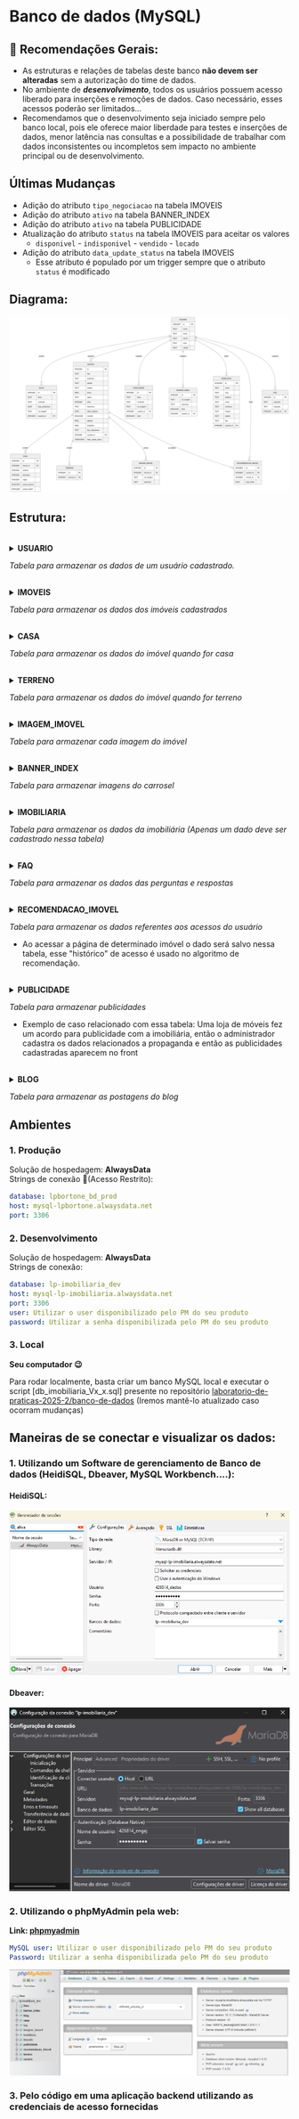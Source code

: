 # Banco de dados (MySQL)

## 📝 Recomendações Gerais:
- As estruturas e relações de tabelas deste banco **não devem ser alteradas** sem a autorização do time de dados.
- No ambiente de <i><b>desenvolvimento</b></i>, todos os usuários possuem acesso liberado para inserções e remoções de dados. Caso necessário, esses acessos poderão ser limitados...
- Recomendamos que o desenvolvimento seja iniciado sempre pelo banco local, pois ele oferece maior liberdade para testes e inserções de dados, menor latência nas consultas e a possibilidade de trabalhar com dados inconsistentes ou incompletos sem impacto no ambiente principal ou de desenvolvimento.

## Últimas Mudanças 

- Adição do atributo ```tipo_negociacao``` na tabela IMOVEIS
- Adição do atributo ```ativo``` na tabela BANNER_INDEX
- Adição do atributo ```ativo``` na tabela PUBLICIDADE
- Atualização do atributo ```status``` na tabela IMOVEIS para aceitar os valores 
    - ```disponivel``` - ```indisponivel``` - ```vendido``` - ```locado```
- Adição do atributo ```data_update_status``` na tabela IMOVEIS
    - Esse atributo é populado por um trigger sempre que o atributo ```status``` é modificado 

## Diagrama:
![imagem do diagrama](v2/imgs/imoveis_diagrama.mmd.png)

## Estrutura:

<br> 
<details>
<summary><strong>USUARIO</strong></summary>

| Nome da Coluna | Tipo de Dado                      | Descrição                          |
| -------------- | --------------------------------- | ---------------------------------- |
| id             | INT(11)                           | Identificador único do usuário     |
| nome           | VARCHAR(100)                      | Nome completo do usuário           |
| email          | VARCHAR(100)                      | E-mail do usuário (deve ser único) |
| senha          | VARCHAR(255)                      | Senha criptografada                |
| nivel          | TINYINT(1)                        | Nível de acesso do usuário, 0 = administrador, 1 = visitante         |
| celular        | VARCHAR(20)                       | Número de celular do usuário       |

</details>

*Tabela para armazenar os dados de um usuário cadastrado.*


<br> 
<details>
<summary><strong>IMOVEIS</strong></summary>

| Nome da Coluna | Tipo de Dado       | Descrição                                |
|---------------|--------------------|-------------------------------------------|
| id            | INT(11)           | Identificador único do imóvel            |
| tipo          | VARCHAR(50)       | Tipo do imóvel (ex.: Casa, Apartamento ou Terreno)  |
| endereco      | VARCHAR(255)      | Endereço do imóvel (ex: Número, rua, bairro) |
| cidade        | VARCHAR(100)      | Cidade onde o imóvel está localizado     |
| estado        | VARCHAR(2)        | Sigla do estado                          |
| preco         | DECIMAL(12,2)     | Preço do imóvel                          |
| status        | ENUM('disponivel', 'indisponivel', 'vendido', 'locado')       | Status do imóvel, esse campo pode ser usado para lógica de mostrar ou não o imóvel no site/mapa |
| area          | INT(11)           | Área do imóvel em m²                     |
| descricao     | TEXT              | Descrição do imóvel                      |
| data_cadastro | DATE              | Data de cadastro do imóvel               |
| murado        | TINYINT(1)        | Indica se o imóvel é murado (0 = não, 1 = sim)    |
| latitude      | DECIMAL(10,7)     | Latitude da localização                  |
| longitude     | DECIMAL(10,7)     | Longitude da localização                 |
| usuario_id    | INT(11)           | ID do usuário que cadastrou o imóvel (Apenas administradores cadastram imóveis)    |
| tipo_negociacao     | ENUM('venda', 'aluguel') | Tipo de proposta do imóvel (Está disponível para venda ou aluguel) - Em caso de um imóvel ser oferecido como ambas opções deve-se cadastrar duas vezes e conectá-lo com a mesma tabela de casa ou de terreno |
| data_update_status  | TIMESTAMP | Campo guarda a data da ocorrência de update no atributo status do imóvel. Exemplo: Ao atualizar para "vendido" vai ficar registrado que foi vendido no dia do update, o mesmo funciona se mudar para locado, disponivel ou indisponivel (A atualização do campo DATA_UPDATE_STATUS é feita de forma automática no banco por meio de um trigger que observa o campo STATUS)

</details>

*Tabela para armazenar os dados dos imóveis cadastrados*

<br> 
<details>
<summary><strong>CASA</strong></summary>

| Nome da Coluna   | Tipo de Dado   | Descrição                                |
|-----------------|----------------|-------------------------------------------|
| id              | INT(11)       | Identificador único da casa              |
| imovel_id       | INT(11)       | ID do imóvel relacionado                 |
| quartos         | INT(11)       | Número de quartos                        |
| banheiros       | INT(11)       | Número de banheiros                      |
| vagas           | INT(11)       | Número de vagas de garagem               |
| possui_piscina  | TINYINT(1)    | Indica se a casa possui piscina (0 = não, 1 = sim)|
| possui_jardim   | TINYINT(1)    | Indica se a casa possui jardim (0 = não, 1 = sim) |

</details>

*Tabela para armazenar os dados do imóvel quando for casa*


<br> 
<details>
<summary><strong>TERRENO</strong></summary>

| Nome da Coluna | Tipo de Dado | Descrição                           |
|----------------|--------------|-------------------------------------|
| id             | INT(11)      | Identificador único do terreno      |
| imovel_id      | INT(11)      | ID do imóvel relacionado            |

</details>

*Tabela para armazenar os dados do imóvel quando for terreno*


<br> 
<details>
<summary><strong>IMAGEM_IMOVEL</strong></summary>

| Nome da Coluna | Tipo de Dado   | Descrição                           |
|----------------|----------------|-------------------------------------|
| id             | INT(11)        | Identificador único da imagem       |
| imovel_id      | INT(11)        | ID do imóvel relacionado            |
| url_imagem     | VARCHAR(255)   | Nome da Imagem + extensão (ex: 7ac66c0f1484d64.png) - Deve-se usar um algoritmo de hash (ex: MD5) para garantir que os nomes de imagens não sejam iguais no momento de salvar - As imagens serão guardadas em um mesmo diretório, o banco só guarda o nome único hasheado e o caminho padrão ficará definido no back-end |
| descricao      | VARCHAR(255)   | Descrição da imagem                 |

</details>

*Tabela para armazenar cada imagem do imóvel*


<br> 
<details>
<summary><strong>BANNER_INDEX</strong></summary>

| Nome da Coluna | Tipo de Dado    | Descrição                          |
|----------------|----------------|-------------------------------------|
| id             | INT(11)        | Identificador único                 |
| url_imagem     | VARCHAR(255)   | Nome da Imagem + extensão (ex: 7ac66c0f1484d64.png) - Deve-se usar um algoritmo de hash (ex: MD5) para garantir que os nomes de imagens não sejam iguais no momento de salvar - As imagens serão guardadas em um mesmo diretório, o banco só guarda o nome único hasheado e o caminho padrão ficará definido no back-end                       |
| descricao      | VARCHAR(255)   | Descrição                           |
| usuario_id     | INT(11)        | ID do usuário que cadastrou o banner (Apenas administradores podem cadastrar)|
| ativo          | TINYINT(1)     | Indica se o banner deve aparecer ou não no carrossel da página (0 = não, 1 = sim) |

</details>

*Tabela para armazenar imagens do carrosel*


<br> 
<details>
<summary><strong>IMOBILIARIA</strong></summary>

| Nome da Coluna | Tipo de Dado    | Descrição                             |
|----------------|----------------|---------------------------------------|
| id             | INT(11)        | Identificador único                   |
| nome           | VARCHAR(100)   | Nome da imobiliária                   |
| cnpj           | VARCHAR(20)    | CNPJ da imobiliária                   |
| telefone       | VARCHAR(20)    | Telefone de contato                   |
| email          | VARCHAR(100)   | E-mail de contato                     |
| endereco       | VARCHAR(255)   | Endereço                              |
| cidade         | VARCHAR(100)   | Cidade                                |
| estado         | VARCHAR(2)     | Estado (sigla)                        |
| site           | VARCHAR(100)   | Url do Website da imobiliária         |
| usuario_id     | INT(11)        | ID do usuário responsável (Apenas usuário do tipo administrador pode alterar)             |


</details>

*Tabela para armazenar os dados da imobiliária (Apenas um dado deve ser cadastrado nessa tabela)*


<br> 
<details>
<summary><strong>FAQ</strong></summary>

| Nome da Coluna | Tipo de Dado | Descrição                           |
|----------------|--------------|-------------------------------------|
| id             | INT(11)      | Identificador único da pergunta     |
| pergunta       | TEXT         | Dúvida                         |
| resposta       | TEXT         | Resposta      |
| usuario_id     | INT(11)      | ID do usuário Responsável (Apenas Administradores podem cadastrar as perguntas e respostas)  |

</details>

*Tabela para armazenar os dados das perguntas e respostas*


<br> 
<details>
<summary><strong>RECOMENDACAO_IMOVEL</strong></summary>

| Nome da Coluna | Tipo de Dado | Descrição                           |
|----------------|--------------|-------------------------------------|
| id             | INT(11)      | Identificador único da recomendação |
| usuario_id     | INT(11)      | ID do usuário que recebeu a recomendação |
| imovel_id      | INT(11)      | ID do imóvel recomendado            |
| data_visita    | DATE         | Data da visita na página do imóvel  |

</details>

*Tabela para armazenar os dados referentes aos acessos do usuário*
- Ao acessar a página de determinado imóvel o dado será salvo nessa tabela, esse "histórico" de acesso é usado no algoritmo de recomendação.

<br> 
<details>
<summary><strong>PUBLICIDADE</strong></summary>

| Nome da Coluna | Tipo de Dado  | Descrição                           |
|----------------|---------------|-------------------------------------|
| id             | INT(11)       | Identificador único da publicidade  |
| titulo         | VARCHAR(100)  | Título da publicidade               |
| conteudo       | TEXT          | Conteúdo da publicidade             |
| url_imagem     | VARCHAR(255)  | Nome da Imagem + extensão (ex: 7ac66c0f1484d64.png) - Deve-se usar um algoritmo de hash (ex: MD5) para garantir que os nomes de imagens não sejam iguais no momento de salvar - As imagens serão guardadas em um mesmo diretório, o banco só guarda o nome único hasheado e o caminho padrão ficará definido no back-end |
| usuario_id     | INT(11)       | ID do usuário que cadastrou a publicidade |
| ativo          | TINYINT(1)     | Indica se a publicidade está ativa e deve aparecer no site (0 = não, 1 = sim) |


</details>

*Tabela para armazenar publicidades*
- Exemplo de caso relacionado com essa tabela: Uma loja de móveis fez um acordo para publicidade com a imobiliária, então o administrador cadastra os dados relacionados a propaganda e então as publicidades cadastradas aparecem no front


<br> 
<details>
<summary><strong>BLOG</strong></summary>

| Nome da Coluna    | Tipo de Dado   | Descrição                              |
|------------------|----------------|-------------------------------------    |
| id               | INT(11)       | Identificador único do post              |
| titulo           | VARCHAR(100)  | Título do post                           |
| conteudo         | TEXT          | Conteúdo do post                         |
| data_publicacao  | DATE          | Data de publicação do post               |
| url_imagem       | VARCHAR(255)  | Nome da Imagem associada ao post + extensão (ex: 7ac66c0f1484d64.png) - Apenas uma imagem para cada post no blog! - Deve-se usar um algoritmo de hash (ex: MD5) para garantir que os nomes de imagens não sejam iguais no momento de salvar - As imagens serão guardadas em um mesmo diretório, o banco só guarda o nome único hasheado e o caminho padrão ficará definido no back-end          |
| usuario_id       | INT(11)       | ID do usuário que publicou a postagem    |

</details>

*Tabela para armazenar as postagens do blog*

## Ambientes

### 1. Produção
Solução de hospedagem: **AlwaysData**<br>
Strings de conexão 🚨(Acesso Restrito):
```yaml
database: lpbortone_bd_prod
host: mysql-lpbortone.alwaysdata.net
port: 3306
```

### 2. Desenvolvimento
Solução de hospedagem: **AlwaysData**<br>
Strings de conexão:
```yaml
database: lp-imobiliaria_dev
host: mysql-lp-imobiliaria.alwaysdata.net
port: 3306
user: Utilizar o user disponibilizado pelo PM do seu produto
password: Utilizar a senha disponibilizada pelo PM do seu produto
```

### 3. Local
**Seu computador 😉**<br>

Para rodar localmente, basta criar um banco MySQL local e executar o script
[db_imobiliaria_Vx_x.sql] presente no repositório [laboratorio-de-praticas-2025-2/banco-de-dados](https://github.com/laboratorio-de-praticas-2025-2/banco-de-dados)
(Iremos mantê-lo atualizado caso ocorram mudanças)

## Maneiras de se conectar e visualizar os dados:
### 1. Utilizando um Software de gerenciamento de Banco de dados (HeidiSQL, Dbeaver, MySQL Workbench....):
#### HeidiSQL:
![Exemplo de Conexão no HeidiSQL](v2/imgs/exemplo-conexao-heidisql.png)
#### Dbeaver:
![Exemplo de Conexão no MySQLWorkbench](v2/imgs/exemplo-conexao-dbeaver.png)
### 2. Utilizando o phpMyAdmin pela web:
<strong>Link: [phpmyadmin](https://phpmyadmin.alwaysdata.com/)</strong> <br>
```yaml
MySQL user: Utilizar o user disponibilizado pelo PM do seu produto
Password: Utilizar a senha disponibilizada pelo PM do seu produto
```

![Exemplo de Conexão no phpMyAdmin](v2/imgs/exemplo-conexao-phpmyadmin.png)

### 3. Pelo código em uma aplicação backend utilizando as credenciais de acesso fornecidas